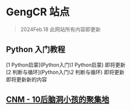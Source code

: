 # GengCR 站点
> 2024Feb.18 此网站所有内容即更新
## Python 入门教程
[1 Python启蒙](Python入门\1 Python启蒙) 即将更新
<br>
[2 判断与循环](Python入门\2 判断与循环) 即将更新
<br>
即将更新新的内容

## [CNM - 10后脑洞小孩的聚集地](cnm)

